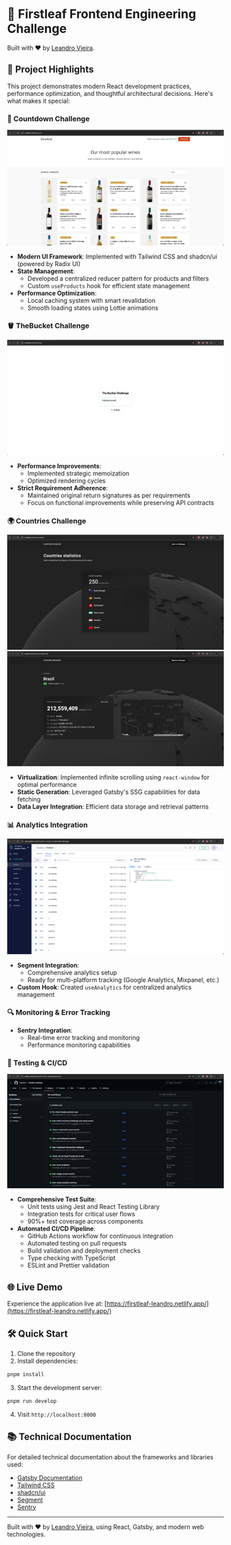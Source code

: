 # 🚀 Firstleaf Frontend Engineering Challenge

Built with ❤️ by [Leandro Vieira](https://linkedin.com/in/leandrofv).

## 🎯 Project Highlights

This project demonstrates modern React development practices, performance optimization, and thoughtful architectural decisions. Here's what makes it special:

### 🎨 Countdown Challenge

![Countdown Demo](/.github/images/challenge-promo.png)

- **Modern UI Framework**: Implemented with Tailwind CSS and shadcn/ui (powered by Radix UI)
- **State Management**:
  - Developed a centralized reducer pattern for products and filters
  - Custom `useProducts` hook for efficient state management
- **Performance Optimization**:
  - Local caching system with smart revalidation
  - Smooth loading states using Lottie animations

### 🪣 TheBucket Challenge

![TheBucket Demo](/.github/images/challenge-bucket.png)

- **Performance Improvements**:
  - Implemented strategic memoization
  - Optimized rendering cycles
- **Strict Requirement Adherence**:
  - Maintained original return signatures as per requirements
  - Focus on functional improvements while preserving API contracts

### 🌍 Countries Challenge

![Countries Demo](/.github/images/challenge-countries.png)
![Countries Demo - Country Detail](/.github/images/challenge-country.png)

- **Virtualization**: Implemented infinite scrolling using `react-window` for optimal performance
- **Static Generation**: Leveraged Gatsby's SSG capabilities for data fetching
- **Data Layer Integration**: Efficient data storage and retrieval patterns

### 📊 Analytics Integration

![Segment](/.github/images/segment.png)

- **Segment Integration**:
  - Comprehensive analytics setup
  - Ready for multi-platform tracking (Google Analytics, Mixpanel, etc.)
- **Custom Hook**: Created `useAnalytics` for centralized analytics management

### 🔍 Monitoring & Error Tracking

- **Sentry Integration**:
  - Real-time error tracking and monitoring
  - Performance monitoring capabilities

### 🧪 Testing & CI/CD

![GitHub Actions](/.github/images/actions.png)

- **Comprehensive Test Suite**:
  - Unit tests using Jest and React Testing Library
  - Integration tests for critical user flows
  - 90%+ test coverage across components
- **Automated CI/CD Pipeline**:
  - GitHub Actions workflow for continuous integration
  - Automated testing on pull requests
  - Build validation and deployment checks
  - Type checking with TypeScript
  - ESLint and Prettier validation

## 🌐 Live Demo

Experience the application live at: [https://firstleaf-leandro.netlify.app/](https://firstleaf-leandro.netlify.app/)

## 🛠 Quick Start

1. Clone the repository
2. Install dependencies:

```bash
pnpm install
```

3. Start the development server:

```bash
pnpm run develop
```

4. Visit `http://localhost:8000`

## 📚 Technical Documentation

For detailed technical documentation about the frameworks and libraries used:

- [Gatsby Documentation](https://www.gatsbyjs.com/docs/)
- [Tailwind CSS](https://tailwindcss.com/docs)
- [shadcn/ui](https://ui.shadcn.com/)
- [Segment](https://segment.com/docs/)
- [Sentry](https://docs.sentry.io/)

---

Built with ❤️ by [Leandro Vieira](https://linkedin.com/in/leandrofv), using React, Gatsby, and modern web technologies.
